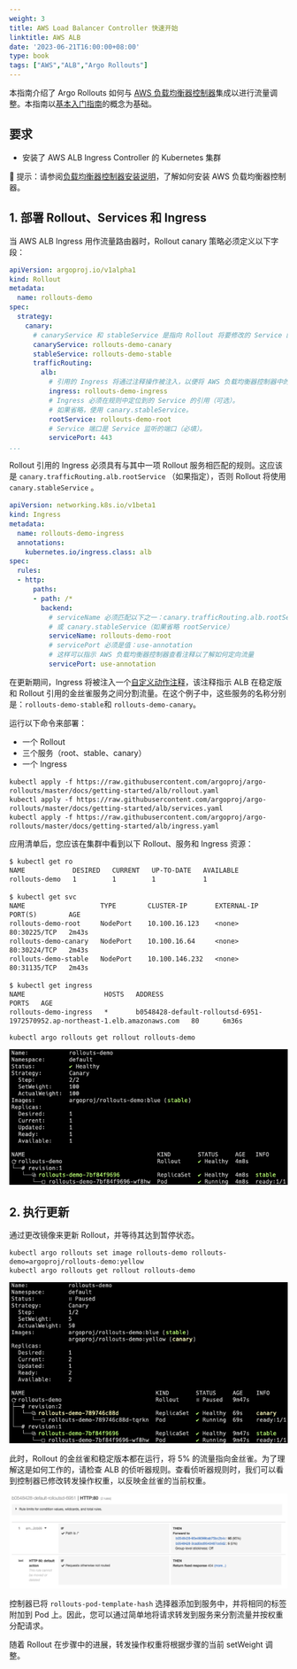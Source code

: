 ```yaml
---
weight: 3
title: AWS Load Balancer Controller 快速开始
linktitle: AWS ALB
date: '2023-06-21T16:00:00+08:00'
type: book
tags: ["AWS","ALB","Argo Rollouts"]
---
```


本指南介绍了 Argo Rollouts 如何与 [AWS 负载均衡器控制器](https://kubernetes-sigs.github.io/aws-load-balancer-controller/latest/)集成以进行流量调整。本指南以[基本入门指南](../basic-usage/)的概念为基础。

## 要求

- 安装了 AWS ALB Ingress Controller 的 Kubernetes 集群

🔔 提示：请参阅[负载均衡器控制器安装说明](https://kubernetes-sigs.github.io/aws-load-balancer-controller/latest/deploy/installation/)，了解如何安装 AWS 负载均衡器控制器。

## 1. 部署 Rollout、Services 和 Ingress

当 AWS ALB Ingress 用作流量路由器时，Rollout canary 策略必须定义以下字段：

```yaml
apiVersion: argoproj.io/v1alpha1
kind: Rollout
metadata:
  name: rollouts-demo
spec:
  strategy:
    canary:
      # canaryService 和 stableService 是指向 Rollout 将要修改的 Service 的引用，以便将其定向到金丝雀 ReplicaSet 和稳定 ReplicaSet（必填）。
      canaryService: rollouts-demo-canary
      stableService: rollouts-demo-stable
      trafficRouting:
        alb:
          # 引用的 Ingress 将通过注释操作被注入，以便将 AWS 负载均衡器控制器中的流量分配到金丝雀和稳定 Service 之间，根据所需的流量权重（必填）。
          ingress: rollouts-demo-ingress
          # Ingress 必须在规则中定位到的 Service 的引用（可选）。
          # 如果省略，使用 canary.stableService。
          rootService: rollouts-demo-root
          # Service 端口是 Service 监听的端口（必填）。
          servicePort: 443
...
```

Rollout 引用的 Ingress 必须具有与其中一项 Rollout 服务相匹配的规则。这应该是 `canary.trafficRouting.alb.rootService` （如果指定），否则 Rollout 将使用 `canary.stableService` 。

```yaml
apiVersion: networking.k8s.io/v1beta1
kind: Ingress
metadata:
  name: rollouts-demo-ingress
  annotations:
    kubernetes.io/ingress.class: alb
spec:
  rules:
  - http:
      paths:
      - path: /*
        backend:
          # serviceName 必须匹配以下之一：canary.trafficRouting.alb.rootService（如果指定），
          # 或 canary.stableService（如果省略 rootService）
          serviceName: rollouts-demo-root
          # servicePort 必须是值：use-annotation
          # 这样可以指示 AWS 负载均衡器控制器查看注释以了解如何定向流量
          servicePort: use-annotation
```

在更新期间，Ingress 将被注入一个[自定义动作注释](https://kubernetes-sigs.github.io/aws-load-balancer-controller/latest/guide/ingress/annotations/#actions)，该注释指示 ALB 在稳定版和 Rollout 引用的金丝雀服务之间分割流量。在这个例子中，这些服务的名称分别是：`rollouts-demo-stable`和 `rollouts-demo-canary`。

运行以下命令来部署：

- 一个 Rollout
- 三个服务（root、stable、canary）
- 一个 Ingress

```shell
kubectl apply -f https://raw.githubusercontent.com/argoproj/argo-rollouts/master/docs/getting-started/alb/rollout.yaml
kubectl apply -f https://raw.githubusercontent.com/argoproj/argo-rollouts/master/docs/getting-started/alb/services.yaml
kubectl apply -f https://raw.githubusercontent.com/argoproj/argo-rollouts/master/docs/getting-started/alb/ingress.yaml
```

应用清单后，您应该在集群中看到以下 Rollout、服务和 Ingress 资源：

```shell
$ kubectl get ro
NAME            DESIRED   CURRENT   UP-TO-DATE   AVAILABLE
rollouts-demo   1         1         1            1

$ kubectl get svc
NAME                   TYPE        CLUSTER-IP       EXTERNAL-IP   PORT(S)        AGE
rollouts-demo-root     NodePort    10.100.16.123    <none>        80:30225/TCP   2m43s
rollouts-demo-canary   NodePort    10.100.16.64     <none>        80:30224/TCP   2m43s
rollouts-demo-stable   NodePort    10.100.146.232   <none>        80:31135/TCP   2m43s

$ kubectl get ingress
NAME                    HOSTS   ADDRESS                                                                       PORTS   AGE
rollouts-demo-ingress   *       b0548428-default-rolloutsd-6951-1972570952.ap-northeast-1.elb.amazonaws.com   80      6m36s
```

```shell
kubectl argo rollouts get rollout rollouts-demo
```

![Rollout ALB](rollout-alb.png)

## 2. 执行更新

通过更改镜像来更新 Rollout，并等待其达到暂停状态。

```shell
kubectl argo rollouts set image rollouts-demo rollouts-demo=argoproj/rollouts-demo:yellow
kubectl argo rollouts get rollout rollouts-demo
```

![Rollout ALB Paused](paused-rollout-alb.png)

此时，Rollout 的金丝雀和稳定版本都在运行，将 5% 的流量指向金丝雀。为了理解这是如何工作的，请检查 ALB 的侦听器规则。查看侦听器规则时，我们可以看到控制器已修改转发操作权重，以反映金丝雀的当前权重。

![ALB Listener_Rules](alb-listener-rules.png)

控制器已将 `rollouts-pod-template-hash` 选择器添加到服务中，并将相同的标签附加到 Pod 上。因此，您可以通过简单地将请求转发到服务来分割流量并按权重分配请求。

随着 Rollout 在步骤中的进展，转发操作权重将根据步骤的当前 setWeight 调整。
